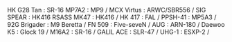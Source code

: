 HK G28 Tan : SR-16 
MP7A2 : MP9 /
MCX Virtus  : ARWC/SBR556 /
SIG SPEAR : HK416
RSASS MK47 : HK416 /
HK 417 : FAL /
PPSH-41 : MP5A3 /
92G Brigader : M9 Beretta /
FN 509 : Five-seveN /
AUG : ARN-180 /
Daewoo K5 : Glock 19 /
M16A2 :  SR-16 /
GALIL ACE : SLR-47 /
UHG-1 : ESXP-2 /